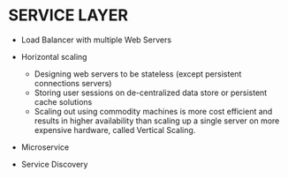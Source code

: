 # SERVICE LAYER
- Load Balancer with multiple Web Servers
- Horizontal scaling
  * Designing web servers to be stateless (except persistent connections servers)
  * Storing user sessions on de-centralized data store or persistent cache solutions
  * Scaling out using commodity machines is more cost efficient and results in higher availability than scaling up a single server on more expensive hardware, called Vertical Scaling.


- Microservice
- Service Discovery
